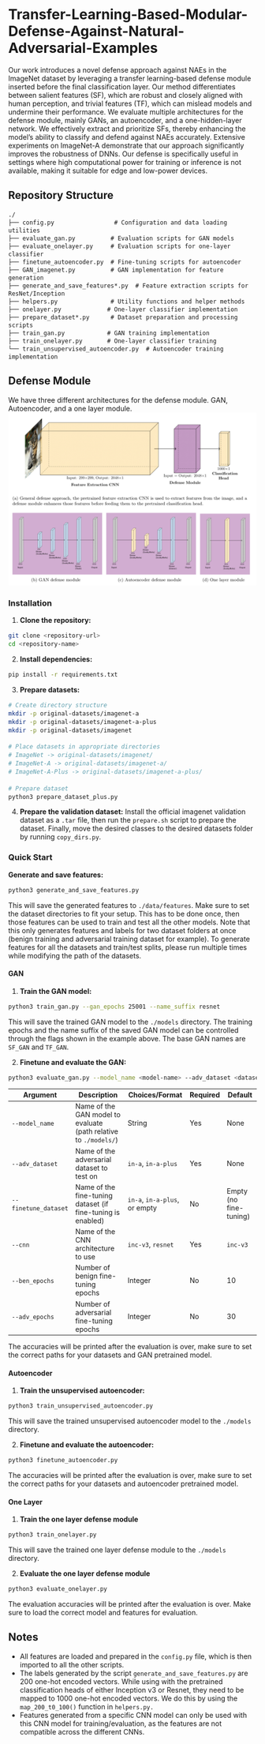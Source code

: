 # Transfer-Learning-Based-Modular-Defense-Against-Natural-Adversarial-Examples

Our work introduces a novel defense approach against NAEs in the ImageNet dataset by leveraging a transfer learning-based defense module inserted before the final classification layer. Our method differentiates between salient features (SF), which are robust and closely aligned with human perception, and trivial features (TF), which can mislead models and undermine their performance. We evaluate multiple architectures for the defense module, mainly GANs, an autoencoder, and a one-hidden-layer network. We effectively extract and prioritize SFs, thereby enhancing the model’s ability to classify and defend against NAEs accurately. Extensive experiments on ImageNet-A demonstrate that our approach significantly improves the robustness of DNNs. Our defense is specifically useful in settings where high computational power for training or inference is not available, making it suitable for edge and low-power devices.


## Repository Structure
```
./
├── config.py                 # Configuration and data loading utilities
├── evaluate_gan.py          # Evaluation scripts for GAN models
├── evaluate_onelayer.py     # Evaluation scripts for one-layer classifier
├── finetune_autoencoder.py  # Fine-tuning scripts for autoencoder
├── GAN_imagenet.py          # GAN implementation for feature generation
├── generate_and_save_features*.py  # Feature extraction scripts for ResNet/Inception
├── helpers.py               # Utility functions and helper methods
├── onelayer.py             # One-layer classifier implementation
├── prepare_dataset*.py      # Dataset preparation and processing scripts
├── train_gan.py            # GAN training implementation
├── train_onelayer.py       # One-layer classifier training
└── train_unsupervised_autoencoder.py  # Autoencoder training implementation
```


## Defense Module
We have three different architectures for the defense module. GAN, Autoencoder, and a one layer module. 
![Architecture Diagram](https://raw.githubusercontent.com/ohamdash/Transfer-Learning-Based-Modular-Defense-Against-Natural-Adversarial-Examples/main/assets/architecture.png)

### Installation
1. **Clone the repository:**
```bash
git clone <repository-url>
cd <repository-name>
```

2. **Install dependencies:**
```bash
pip install -r requirements.txt
```

3. **Prepare datasets:**
```bash
# Create directory structure
mkdir -p original-datasets/imagenet-a
mkdir -p original-datasets/imagenet-a-plus
mkdir -p original-datasets/imagenet

# Place datasets in appropriate directories
# ImageNet -> original-datasets/imagenet/
# ImageNet-A -> original-datasets/imagenet-a/
# ImageNet-A-Plus -> original-datasets/imagenet-a-plus/

# Prepare dataset
python3 prepare_dataset_plus.py
```
4. **Prepare the validation dataset:** Install the official imagenet validation dataset as a `.tar` file, then run the `prepare.sh` script to prepare the dataset. Finally, move the desired classes to the desired datasets folder by running `copy_dirs.py`.

### Quick Start
**Generate and save features:**
```bash
python3 generate_and_save_features.py
```
This will save the generated features to `./data/features`. Make sure to set the dataset directories to fit your setup. This has to be done once, then those features can be used to train and test all the other models. Note that this only generates features and labels for two dataset folders at once (benign training and adversarial training dataset for example). To generate features for all the datasets and train/test splits, please run multiple times while modifying the path of the datasets.
#### GAN
1. **Train the GAN model:**
```bash
python3 train_gan.py --gan_epochs 25001 --name_suffix resnet
```
This will save the trained GAN model to the `./models` directory. The training epochs and the name suffix of the saved GAN model can be controlled through the flags shown in the example above. The base GAN names are `SF_GAN` and `TF_GAN`.

2. **Finetune and evaluate the GAN:**
```bash
python3 evaluate_gan.py --model_name <model-name> --adv_dataset <dataset> --cnn <cnn-type> [--finetune_dataset <dataset>] [--ben_epochs <epochs>] [--adv_epochs <epochs>]
```
| Argument | Description | Choices/Format | Required | Default |
| --- | --- | --- | --- | --- |
| `--model_name` | Name of the GAN model to evaluate (path relative to `./models/`) | String | Yes | None |
| `--adv_dataset` | Name of the adversarial dataset to test on | `in-a`, `in-a-plus` | Yes | None |
| `--finetune_dataset` | Name of the fine-tuning dataset (if fine-tuning is enabled) | `in-a`, `in-a-plus`, or empty | No | Empty (no fine-tuning) |
| `--cnn` | Name of the CNN architecture to use | `inc-v3`, `resnet` | Yes | `inc-v3` |
| `--ben_epochs` | Number of benign fine-tuning epochs | Integer | No | 10 |
| `--adv_epochs` | Number of adversarial fine-tuning epochs | Integer | No | 30 |

The accuracies will be printed after the evaluation is over, make sure to set the correct paths for your datasets and GAN pretrained model. 
#### Autoencoder
1. **Train the unsupervised autoencoder:**
```bash
python3 train_unsupervised_autoencoder.py
```
This will save the trained unsupervised autoencoder model to the `./models` directory.

2. **Finetune and evaluate the autoencoder:**
```bash
python3 finetune_autoencoder.py
```

The accuracies will be printed after the evaluation is over, make sure to set the correct paths for your datasets and autoencoder pretrained model.
#### One Layer
1. **Train the one layer defense module**
```bash
python3 train_onelayer.py
```
This will save the trained one layer defense module to the `./models` directory. 

2. **Evaluate the one layer defense module**
```bash
python3 evaluate_onelayer.py
```
The evaluation accuracies will be printed after the evaluation is over. Make sure to load the correct model and features for evaluation.

## Notes
- All features are loaded and prepared in the `config.py` file, which is then imported to all the other scripts.
- The labels generated by the script `generate_and_save_features.py` are 200 one-hot encoded vectors. While using with the pretrained classification heads of either Inception v3 or Resnet, they need to be mapped to 1000 one-hot encoded vectors. We do this by using the `map_200_t0_100()` function in `helpers.py.`
- Features generated from a specific CNN model can only be used with this CNN model for training/evaluation, as the features are not compatible across the different CNNs.
